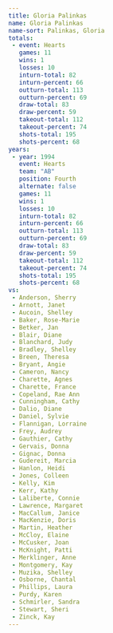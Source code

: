 ```yaml
---
title: Gloria Palinkas
name: Gloria Palinkas
name-sort: Palinkas, Gloria
totals:
 - event: Hearts
   games: 11
   wins: 1
   losses: 10
   inturn-total: 82
   inturn-percent: 66
   outturn-total: 113
   outturn-percent: 69
   draw-total: 83
   draw-percent: 59
   takeout-total: 112
   takeout-percent: 74
   shots-total: 195
   shots-percent: 68
years:
 - year: 1994
   event: Hearts
   team: "AB"
   position: Fourth
   alternate: false
   games: 11
   wins: 1
   losses: 10
   inturn-total: 82
   inturn-percent: 66
   outturn-total: 113
   outturn-percent: 69
   draw-total: 83
   draw-percent: 59
   takeout-total: 112
   takeout-percent: 74
   shots-total: 195
   shots-percent: 68
vs:
 - Anderson, Sherry
 - Arnott, Janet
 - Aucoin, Shelley
 - Baker, Rose-Marie
 - Betker, Jan
 - Blair, Diane
 - Blanchard, Judy
 - Bradley, Shelley
 - Breen, Theresa
 - Bryant, Angie
 - Cameron, Nancy
 - Charette, Agnes
 - Charette, France
 - Copeland, Rae Ann
 - Cunningham, Cathy
 - Dalio, Diane
 - Daniel, Sylvie
 - Flannigan, Lorraine
 - Frey, Audrey
 - Gauthier, Cathy
 - Gervais, Donna
 - Gignac, Donna
 - Gudereit, Marcia
 - Hanlon, Heidi
 - Jones, Colleen
 - Kelly, Kim
 - Kerr, Kathy
 - Laliberte, Connie
 - Lawrence, Margaret
 - MacCallum, Janice
 - MacKenzie, Doris
 - Martin, Heather
 - McCloy, Elaine
 - McCusker, Joan
 - McKnight, Patti
 - Merklinger, Anne
 - Montgomery, Kay
 - Muzika, Shelley
 - Osborne, Chantal
 - Phillips, Laura
 - Purdy, Karen
 - Schmirler, Sandra
 - Stewart, Sheri
 - Zinck, Kay
---
```

